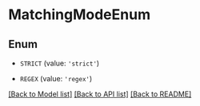 # MatchingModeEnum


## Enum

* `STRICT` (value: `'strict'`)

* `REGEX` (value: `'regex'`)

[[Back to Model list]](../README.md#documentation-for-models) [[Back to API list]](../README.md#documentation-for-api-endpoints) [[Back to README]](../README.md)


